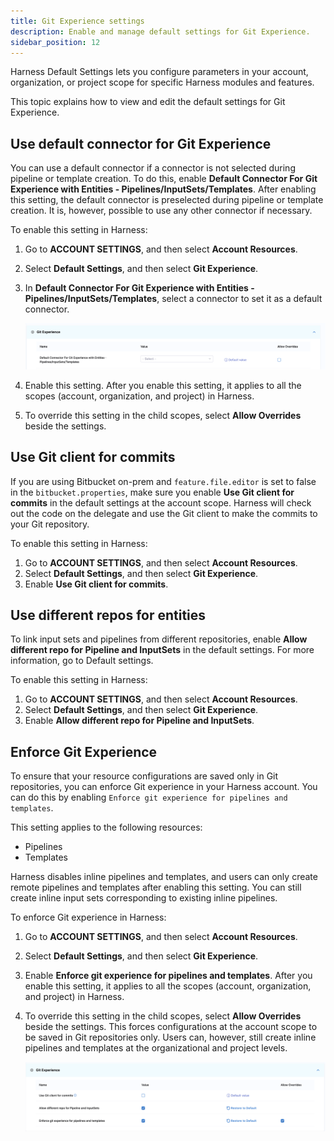 ```yaml
---
title: Git Experience settings
description: Enable and manage default settings for Git Experience.
sidebar_position: 12
---
```


Harness Default Settings lets you configure parameters in your account, organization, or project scope for specific Harness modules and features.

This topic explains how to view and edit the default settings for Git Experience.

## Use default connector for Git Experience

You can use a default connector if a connector is not selected during pipeline or template creation. To do this, enable **Default Connector For Git Experience with Entities - Pipelines/InputSets/Templates**. After enabling this setting, the default connector is preselected during pipeline or template creation. It is, however, possible to use any other connector if necessary.

To enable this setting in Harness: 

1. Go to **ACCOUNT SETTINGS**, and then select **Account Resources**.
2. Select **Default Settings**, and then select **Git Experience**.
3. In **Default Connector For Git Experience with Entities - Pipelines/InputSets/Templates**, select a connector to set it as a default connector.
   
   ![](./static/default-connector-gitx.png)

4. Enable this setting.
   After you enable this setting, it applies to all the scopes (account, organization, and project) in Harness.
5. To override this setting in the child scopes, select **Allow Overrides** beside the settings.


## Use Git client for commits

If you are using Bitbucket on-prem and `feature.file.editor` is set to false in the `bitbucket.properties`, make sure you enable **Use Git client for commits** in the default settings at the account scope. Harness will check out the code on the delegate and use the Git client to make the commits to your Git repository.

To enable this setting in Harness: 

1. Go to **ACCOUNT SETTINGS**, and then select **Account Resources**.
2. Select **Default Settings**, and then select **Git Experience**.
3. Enable **Use Git client for commits**.


## Use different repos for entities

To link input sets and pipelines from different repositories, enable **Allow different repo for Pipeline and InputSets** in the default settings. For more information, go to Default settings.

To enable this setting in Harness: 

1. Go to **ACCOUNT SETTINGS**, and then select **Account Resources**.
2. Select **Default Settings**, and then select **Git Experience**.
3. Enable **Allow different repo for Pipeline and InputSets**.

## Enforce Git Experience

To ensure that your resource configurations are saved only in Git repositories, you can enforce Git experience in your Harness account.
You can do this by enabling `Enforce git experience for pipelines and templates`. 

This setting applies to the following resources:

* Pipelines
* Templates

Harness disables inline pipelines and templates, and users can only create remote pipelines and templates after enabling this setting. You can still create inline input sets corresponding to existing inline pipelines.

To enforce Git experience in Harness: 

1. Go to **ACCOUNT SETTINGS**, and then select **Account Resources**.
2. Select **Default Settings**, and then select **Git Experience**.
3. Enable **Enforce git experience for pipelines and templates**.
   After you enable this setting, it applies to all the scopes (account, organization, and project) in Harness.
4. To override this setting in the child scopes, select **Allow Overrides** beside the settings.
   This forces configurations at the account scope to be saved in Git repositories only. Users can, however, still create inline pipelines and templates at the organizational and project levels.

   ![](./static/enforce-gitx.png)
